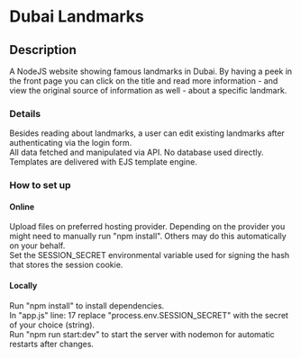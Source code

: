 # Dubai Landmarks

## Description
A NodeJS website showing famous landmarks in Dubai. By having a peek in the front page you can click on the title and read more information - and view the original source of information as well - about a specific landmark.

### Details
Besides reading about landmarks, a user can edit existing landmarks after authenticating via the login form.<br>All data fetched and manipulated via API. No database used directly.<br>Templates are delivered with EJS template engine.

### How to set up
#### Online
Upload files on preferred hosting provider. Depending on the provider you might need to manually run "npm install". Others may do this automatically on your behalf.<br>Set the SESSION_SECRET environmental variable used for signing the hash that stores the session cookie.

#### Locally
Run "npm install" to install dependencies.<br>In "app.js" line: 17 replace "process.env.SESSION_SECRET" with the secret of your choice (string).<br>Run "npm run start:dev" to start the server with nodemon for automatic restarts after changes.